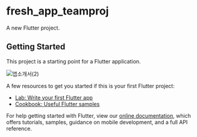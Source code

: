 # fresh_app_teamproj

A new Flutter project.

## Getting Started

This project is a starting point for a Flutter application.

![앱소개서(2)](https://user-images.githubusercontent.com/88642524/152202817-0b55e63c-2556-48cd-9c63-56c27c800b5f.png)


A few resources to get you started if this is your first Flutter project:

- [Lab: Write your first Flutter app](https://flutter.dev/docs/get-started/codelab)
- [Cookbook: Useful Flutter samples](https://flutter.dev/docs/cookbook)

For help getting started with Flutter, view our
[online documentation](https://flutter.dev/docs), which offers tutorials,
samples, guidance on mobile development, and a full API reference.
